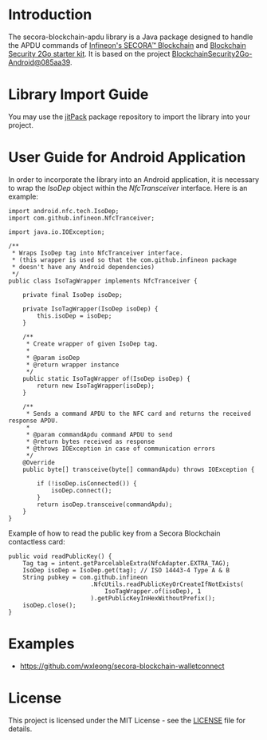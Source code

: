 # Introduction

The secora-blockchain-apdu library is a Java package designed to handle the APDU commands of [Infineon's SECORA™ Blockchain](https://www.infineon.com/cms/en/product/security-smart-card-solutions/secora-security-solutions/secora-blockchain-security-solutions/) and [Blockchain Security 2Go starter kit](https://www.infineon.com/cms/en/product/evaluation-boards/blockchainstartkit/). It is based on the project [BlockchainSecurity2Go-Android@085aa39](https://github.com/Infineon/BlockchainSecurity2Go-Android/tree/085aa3914235ab0e262b73323403e626f399d53f).

# Library Import Guide

You may use the [jitPack](https://jitpack.io/#wxleong/secora-blockchain-apdu) package repository to import the library into your project.

# User Guide for Android Application

In order to incorporate the library into an Android application, it is necessary to wrap the *IsoDep* object within the *NfcTransceiver* interface. Here is an example:
```
import android.nfc.tech.IsoDep;
import com.github.infineon.NfcTranceiver;

import java.io.IOException;

/**
 * Wraps IsoDep tag into NfcTranceiver interface.
 * (this wrapper is used so that the com.github.infineon package
 * doesn't have any Android dependencies)
 */
public class IsoTagWrapper implements NfcTranceiver {

    private final IsoDep isoDep;

    private IsoTagWrapper(IsoDep isoDep) {
        this.isoDep = isoDep;
    }

    /**
     * Create wrapper of given IsoDep tag.
     *
     * @param isoDep
     * @return wrapper instance
     */
    public static IsoTagWrapper of(IsoDep isoDep) {
        return new IsoTagWrapper(isoDep);
    }

    /**
     * Sends a command APDU to the NFC card and returns the received response APDU.
     *
     * @param commandApdu command APDU to send
     * @return bytes received as response
     * @throws IOException in case of communication errors
     */
    @Override
    public byte[] transceive(byte[] commandApdu) throws IOException {

        if (!isoDep.isConnected()) {
            isoDep.connect();
        }
        return isoDep.transceive(commandApdu);
    }
}
```

Example of how to read the public key from a Secora Blockchain contactless card:
```
public void readPublicKey() {
    Tag tag = intent.getParcelableExtra(NfcAdapter.EXTRA_TAG);
    IsoDep isoDep = IsoDep.get(tag); // ISO 14443-4 Type A & B
    String pubkey = com.github.infineon
                       .NfcUtils.readPublicKeyOrCreateIfNotExists(
                           IsoTagWrapper.of(isoDep), 1
                       ).getPublicKeyInHexWithoutPrefix();
    isoDep.close();
}
```

# Examples

- https://github.com/wxleong/secora-blockchain-walletconnect

# License

This project is licensed under the MIT License - see the [LICENSE](LICENSE) file for details.
